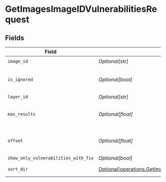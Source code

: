 # GetImagesImageIDVulnerabilitiesRequest


## Fields

| Field                                                                                                                                | Type                                                                                                                                 | Required                                                                                                                             | Description                                                                                                                          |
| ------------------------------------------------------------------------------------------------------------------------------------ | ------------------------------------------------------------------------------------------------------------------------------------ | ------------------------------------------------------------------------------------------------------------------------------------ | ------------------------------------------------------------------------------------------------------------------------------------ |
| `image_id`                                                                                                                           | *Optional[str]*                                                                                                                      | :heavy_check_mark:                                                                                                                   | N/A                                                                                                                                  |
| `is_ignored`                                                                                                                         | *Optional[bool]*                                                                                                                     | :heavy_minus_sign:                                                                                                                   | Return ignored / not ignored entries                                                                                                 |
| `layer_id`                                                                                                                           | *Optional[str]*                                                                                                                      | :heavy_minus_sign:                                                                                                                   | N/A                                                                                                                                  |
| `max_results`                                                                                                                        | *Optional[float]*                                                                                                                    | :heavy_minus_sign:                                                                                                                   | The number of entries to return (pagination)                                                                                         |
| `offset`                                                                                                                             | *Optional[float]*                                                                                                                    | :heavy_minus_sign:                                                                                                                   | Return entries from this offset (pagination)                                                                                         |
| `show_only_vulnerabilities_with_fix`                                                                                                 | *Optional[bool]*                                                                                                                     | :heavy_minus_sign:                                                                                                                   | N/A                                                                                                                                  |
| `sort_dir`                                                                                                                           | [Optional[operations.GetImagesImageIDVulnerabilitiesSortDir]](undefined/models/operations/getimagesimageidvulnerabilitiessortdir.md) | :heavy_minus_sign:                                                                                                                   | sorting direction                                                                                                                    |